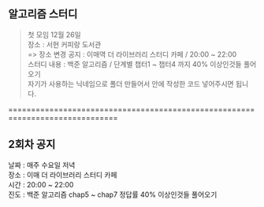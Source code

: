 ## 알고리즘 스터디 
> 첫 모임 12월 26일 <br>
> 장소 : 서현 커피랑 도서관 <br>
=> 장소 변경 공지 : 이매역 더 라이브러리 스터디 카페 / 20:00 ~ 22:00 <br>
> 스터디 내용 : 백준 알고리즘 / 단계별 챕터1 ~ 챕터4 까지 40% 이상인것들 풀어오기 <br>
> 자기가 사용하는 닉네임으로 폴더 만들어서 안에 작성한 코드 넣어주시면 됩니다.

==============================================================================

## 2회차 공지
날짜 : 매주 수요일 저녁<br>
장소 : 이매 더 라이브러리 스터디 카페<br>
시간 : 20:00 ~ 22:00 <br>
진도 : 백준 알고리즘 chap5 ~ chap7 정답률 40% 이상인것들 풀어오기


